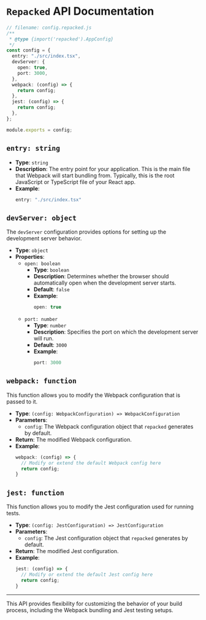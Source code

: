 # `Repacked` API Documentation

```typescript
// filename: config.repacked.js
/**
 * @type {import('repacked').AppConfig}
 */
const config = {
  entry: "./src/index.tsx",
  devServer: {
    open: true,
    port: 3000,
  },
  webpack: (config) => {
    return config;
  },
  jest: (config) => {
    return config;
  },
};

module.exports = config;
```

## `entry: string`

- **Type**: `string`
- **Description**: The entry point for your application. This is the main file that Webpack will start bundling from. Typically, this is the root JavaScript or TypeScript file of your React app.
- **Example**:
  ```js
  entry: "./src/index.tsx"
  ```

## `devServer: object`

The `devServer` configuration provides options for setting up the development server behavior.

- **Type**: `object`
- **Properties**:
  - `open: boolean`
    - **Type**: `boolean`
    - **Description**: Determines whether the browser should automatically open when the development server starts.
    - **Default**: `false`
    - **Example**:
      ```js
      open: true
      ```
  - `port: number`
    - **Type**: `number`
    - **Description**: Specifies the port on which the development server will run.
    - **Default**: `3000`
    - **Example**:
      ```js
      port: 3000
      ```

## `webpack: function`

This function allows you to modify the Webpack configuration that is passed to it.

- **Type**: `(config: WebpackConfiguration) => WebpackConfiguration`
- **Parameters**:
  - `config`: The Webpack configuration object that `repacked` generates by default.
- **Return**: The modified Webpack configuration.
- **Example**:
  ```js
  webpack: (config) => {
    // Modify or extend the default Webpack config here
    return config;
  }
  ```

## `jest: function`

This function allows you to modify the Jest configuration used for running tests.

- **Type**: `(config: JestConfiguration) => JestConfiguration`
- **Parameters**:
  - `config`: The Jest configuration object that `repacked` generates by default.
- **Return**: The modified Jest configuration.
- **Example**:
  ```js
  jest: (config) => {
    // Modify or extend the default Jest config here
    return config;
  }
  ```

---

This API provides flexibility for customizing the behavior of your build process, including the Webpack bundling and Jest testing setups.
